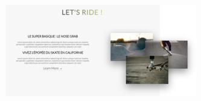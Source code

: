 ![Screenshot](https://github.com/AnneDupin/Lets_ride_CSS/blob/main/FireShot%20Capture%20028%20-%20Section%20Article%20HTML_CSS%20-%20.png)
